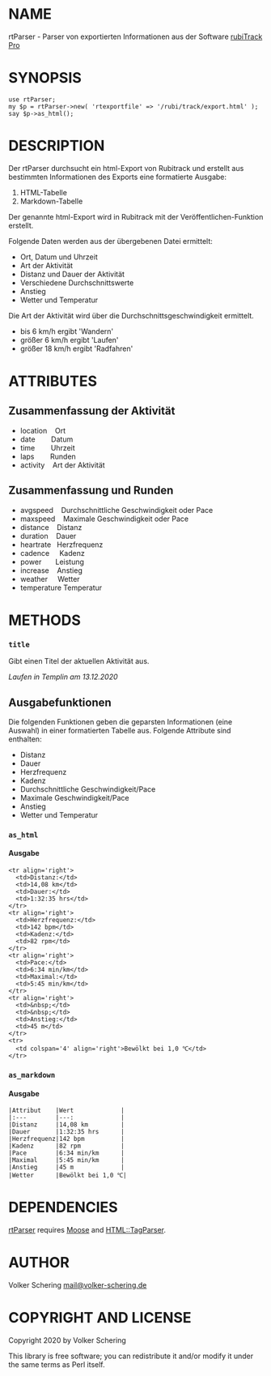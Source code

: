 # NAME

rtParser - Parser von exportierten Informationen aus der 
Software [rubiTrack Pro](https://www.rubitrack.com)

# SYNOPSIS

    use rtParser;
    my $p = rtParser->new( 'rtexportfile' => '/rubi/track/export.html' );
    say $p->as_html();

# DESCRIPTION

Der rtParser durchsucht ein html-Export von Rubitrack und erstellt aus
bestimmten Informationen des Exports eine formatierte Ausgabe:

1. HTML-Tabelle
2. Markdown-Tabelle

Der genannte html-Export wird in Rubitrack mit der
Veröffentlichen-Funktion erstellt.

Folgende Daten werden aus der übergebenen Datei ermittelt:

- Ort, Datum und Uhrzeit
- Art der Aktivität
- Distanz und Dauer der Aktivität
- Verschiedene Durchschnittswerte
- Anstieg
- Wetter und Temperatur

Die Art der Aktivität wird über die Durchschnittsgeschwindigkeit ermittelt.

- bis 6 km/h ergibt 'Wandern'
- größer 6 km/h ergibt 'Laufen'
- größer 18 km/h ergibt 'Radfahren'

# ATTRIBUTES

## Zusammenfassung der Aktivität

- location    Ort
- date        Datum
- time        Uhrzeit
- laps        Runden
- activity    Art der Aktivität

## Zusammenfassung und Runden

- avgspeed    Durchschnittliche Geschwindigkeit oder Pace
- maxspeed    Maximale Geschwindigkeit oder Pace
- distance    Distanz
- duration    Dauer
- heartrate   Herzfrequenz
- cadence     Kadenz
- power       Leistung
- increase    Anstieg
- weather     Wetter
- temperature Temperatur

# METHODS

### `title`

Gibt einen Titel der aktuellen Aktivität aus.

_Laufen in Templin am 13.12.2020_

## Ausgabefunktionen

Die folgenden Funktionen geben die geparsten Informationen (eine Auswahl) in einer
formatierten Tabelle aus.
Folgende Attribute sind enthalten:

- Distanz
- Dauer
- Herzfrequenz
- Kadenz
- Durchschnittliche Geschwindigkeit/Pace
- Maximale Geschwindigkeit/Pace
- Anstieg
- Wetter und Temperatur

### `as_html`

#### Ausgabe

    <tr align='right'>
      <td>Distanz:</td>
      <td>14,08 km</td>
      <td>Dauer:</td>
      <td>1:32:35 hrs</td>
    </tr>
    <tr align='right'>
      <td>Herzfrequenz:</td>
      <td>142 bpm</td>
      <td>Kadenz:</td>
      <td>82 rpm</td>
    </tr>
    <tr align='right'>
      <td>Pace:</td>
      <td>6:34 min/km</td>
      <td>Maximal:</td>
      <td>5:45 min/km</td>
    </tr>
    <tr align='right'>
      <td>&nbsp;</td>
      <td>&nbsp;</td>
      <td>Anstieg:</td>
      <td>45 m</td>
    </tr>
    <tr>
      <td colspan='4' align='right'>Bewölkt bei 1,0 ℃</td>
    </tr>

### `as_markdown`

#### Ausgabe

    |Attribut    |Wert             |
    |:---        |---:             |
    |Distanz     |14,08 km         |
    |Dauer       |1:32:35 hrs      |
    |Herzfrequenz|142 bpm          |
    |Kadenz      |82 rpm           |
    |Pace        |6:34 min/km      |
    |Maximal     |5:45 min/km      |
    |Anstieg     |45 m             |
    |Wetter      |Bewölkt bei 1,0 ℃|

# DEPENDENCIES

[rtParser](https://metacpan.org/pod/rtParser) requires [Moose](https://metacpan.org/pod/Moose) and [HTML::TagParser](https://metacpan.org/pod/HTML%3A%3ATagParser).

# AUTHOR

Volker Schering <mail@volker-schering.de>

# COPYRIGHT AND LICENSE

Copyright 2020 by Volker Schering

This library is free software; you can redistribute it and/or modify
it under the same terms as Perl itself. 
